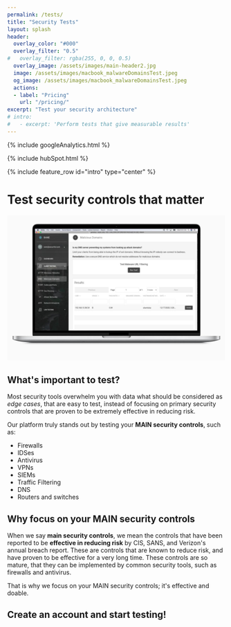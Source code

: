 ```yaml
---
permalink: /tests/
title: "Security Tests"
layout: splash
header:
  overlay_color: "#000"
  overlay_filter: "0.5"
#   overlay_filter: rgba(255, 0, 0, 0.5)
  overlay_image: /assets/images/main-header2.jpg
  image: /assets/images/macbook_malwareDomainsTest.jpeg
  og_image: /assets/images/macbook_malwareDomainsTest.jpeg
  actions:
  - label: "Pricing"
    url: "/pricing/"
excerpt: "Test your security architecture"
# intro: 
#   - excerpt: 'Perform tests that give measurable results'
---
```

<!-- Google analytics -->
{% include googleAnalytics.html %}
<!-- Hub Spot analytics -->
{% include hubSpot.html %}

{% include feature_row id="intro" type="center" %}

# Test security controls that matter
[![Deep dive into the gaps of your security tools](/assets/images/macbook_malwareDomainsTest.jpeg)](/assets/images/macbook_malwareDomainsTest.jpeg)
## What's important to test?
Most security tools overwhelm you with data what should be considered as *edge cases*, that are easy to test, instead of focusing on primary security controls that are proven to be extremely effective in reducing risk.

Our platform truly stands out by testing your **MAIN security controls**, such as:
  * Firewalls
  * IDSes
  * Antivirus
  * VPNs
  * SIEMs
  * Traffic Filtering
  * DNS
  * Routers and switches

## Why focus on your MAIN security controls
When we say **main security controls**, we mean the controls that have been reported to be **effective in reducing risk** by CIS, SANS, and Verizon's annual breach report. These are controls that are known to reduce risk, and have proven to be  effective for a very long time. These controls are so mature, that they can be implemented by common security tools, such as firewalls and antivirus. 

That is why we focus on your MAIN security controls; it's effective and doable.

## Create an account and start testing!

<script charset="utf-8" type="text/javascript" src="//js.hsforms.net/forms/shell.js"></script>
<script>
  hbspt.forms.create({
	portalId: "8898112",
	formId: "2b1cfdb3-6618-4dd8-86e4-4786274c0d38"
});
</script>
